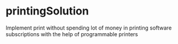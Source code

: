 # printingSolution
Implement print without spending lot of money in printing software subscriptions with the help of programmable printers
